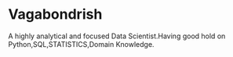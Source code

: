 # Vagabondrish
A highly analytical and focused Data Scientist.Having good hold on Python,SQL,STATISTICS,Domain Knowledge.
